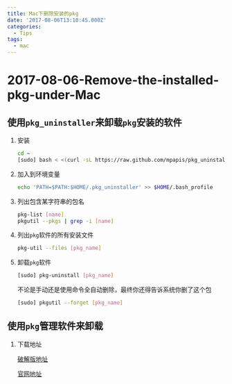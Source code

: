 ```yaml
---
title: Mac下删除安装的pkg
date: '2017-08-06T13:10:45.000Z'
categories:
  - Tips
tags:
  - mac
---
```


# 2017-08-06-Remove-the-installed-pkg-under-Mac

## 使用`pkg_uninstaller`来卸载`pkg`安装的软件

1. 安装

   ```bash
   cd ~
   [sudo] bash < <(curl -sL https://raw.github.com/mpapis/pkg_uninstaller/master/pkg-install)
   ```

2. 加入到环境变量

   ```bash
   echo 'PATH=$PATH:$HOME/.pkg_uninstaller' >> $HOME/.bash_profile
   ```

3. 列出包含某字符串的包名

   ```bash
   pkg-list [name]
   pkgutil --pkgs | grep -i [name]
   ```

4. 列出`pkg`软件的所有安装文件

   ```bash
   pkg-util --files [pkg_name]
   ```

5. 卸载`pkg`软件

   ```bash
   [sudo] pkg-uninstall [pkg_name]
   ```

    不论是手动还是使用命令全自动删除，最终你还得告诉系统你删了这个包

   ```bash
   [sudo] pkgutil --forget [pkg_name]
   ```

## 使用`pkg`管理软件来卸载

1. 下载地址

   [破解版地址](https://pan.baidu.com/s/1hsxMhHM)

   [官网地址](https://www.corecode.io/uninstallpkg/)

